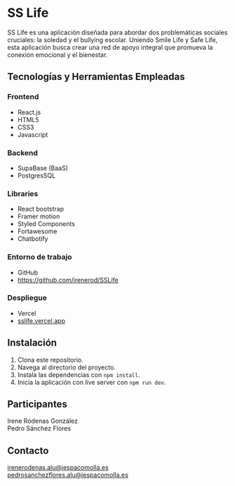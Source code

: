 # SS Life
SS Life es una aplicación diseñada para abordar dos problemáticas sociales cruciales: la soledad y el bullying escolar. 
Uniendo Smile Life y Safe Life, esta aplicación busca crear una red de apoyo integral que promueva la conexión emocional y el bienestar.

## Tecnologías y Herramientas Empleadas
### Frontend
- React.js <br>
- HTML5 <br>
- CSS3 <br>
- Javascript <br>

### Backend
- SupaBase (BaaS)  <br>
- PostgresSQL  <br>

### Libraries
- React bootstrap <br>
- Framer motion <br>
- Styled Components <br>
- Fortawesome <br>
- Chatbotify  <br>

### Entorno de trabajo
- GitHub <br>
- https://github.com/irenerod/SSLife  <br>

### Despliegue
- Vercel <br>
- [sslife.vercel.app](https://sslife.vercel.app/) <br>
## Instalación

1. Clona este repositorio.
2. Navega al directorio del proyecto.
3. Instala las dependencias con `npm install`.
4. Inicia la aplicación con live server con `npm run dev`.

## Participantes
Irene Ródenas González  <br>
Pedro Sánchez Flores 

## Contacto
irenerodenas.alu@iespacomolla.es  <br>
pedrosanchezflores.alu@iespacomolla.es
